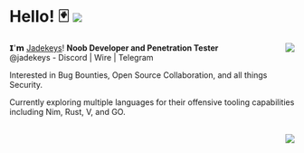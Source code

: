 # Hello! 🃏 ![](https://komarev.com/ghpvc/?username=jadekeys)

<p><img align="right" src="https://github-readme-stats.vercel.app/api?username=jadekeys&count_private=true&show_icons=true&theme=onedark"></p>

𝗜'𝗺 [Jadekeys](https://github.com/jadekeys)! <b>Noob Developer and Penetration Tester</b> 
<br>
@jadekeys - Discord | Wire | Telegram

Interested in Bug Bounties, Open Source Collaboration, and all things Security. 

Currently exploring multiple languages for their offensive tooling capabilities
including Nim, Rust, V, and GO.

<br>
<img align="right" src="https://github-readme-stats.vercel.app/api/top-langs/?username=jadekeys&layout=compact&theme=onedark&langs_count=10">





